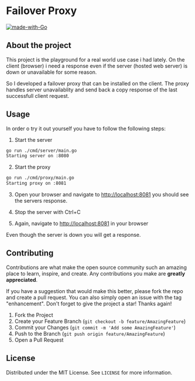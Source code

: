 # Failover Proxy

[![made-with-Go](https://img.shields.io/badge/Made%20with-Go-1f425f.svg)](http://golang.org)

## About the project
This project is the playground for a real world use case i had lately. On the client (browser) i need a response even if the server (hosted web server) is down or unavailable for some reason.

So I developed a failover proxy that can be installed on the client. The proxy handles server unavailablity and send back a copy response of the last successfull client request.

## Usage
In order o try it out yourself you have to follow the following steps:
1. Start the server
```bash
go run ./cmd/server/main.go
Starting server on :8080
```

2. Start the proxy
```bash
go run ./cmd/proxy/main.go
Starting proxy on :8081
```

3. Open your browser and navigate to [http://localhost:8081](http://localhost:8081)
you should see the servers response.

4. Stop the server with Ctrl+C

5. Again, navigate to [http://localhost:8081](http://localhost:8081) in your browser

Even though the server is down you will get a response.

## Contributing
Contributions are what make the open source community such an amazing place to learn, inspire, and create. Any contributions you make are **greatly appreciated**.

If you have a suggestion that would make this better, please fork the repo and create a pull request. You can also simply open an issue with the tag "enhancement".
Don't forget to give the project a star! Thanks again!

1. Fork the Project
2. Create your Feature Branch (`git checkout -b feature/AmazingFeature`)
3. Commit your Changes (`git commit -m 'Add some AmazingFeature'`)
4. Push to the Branch (`git push origin feature/AmazingFeature`)
5. Open a Pull Request

## License
Distributed under the MIT License. See `LICENSE` for more information.